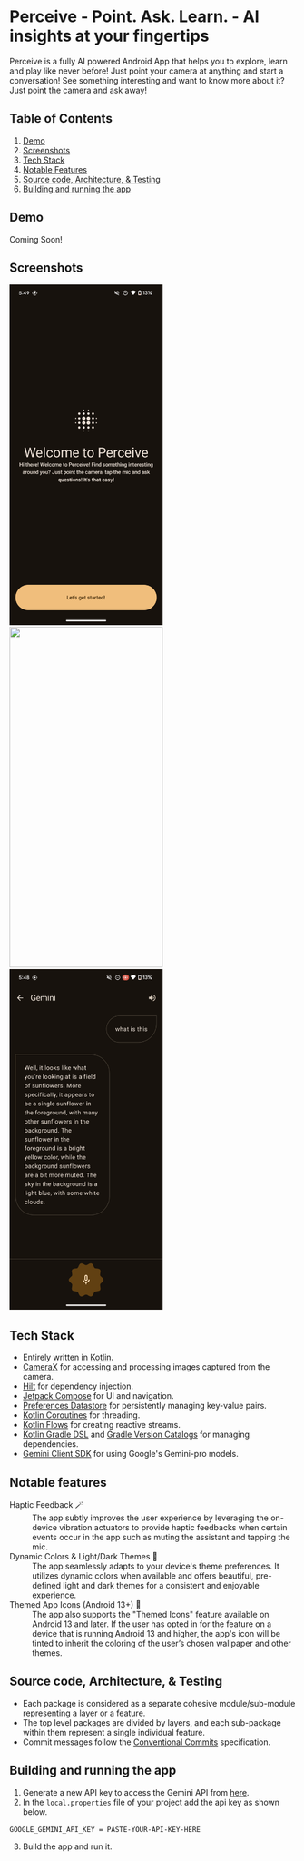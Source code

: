 # Perceive - Point. Ask. Learn. - AI insights at your fingertips

Perceive is a fully AI powered Android App that helps you to explore, learn and play like never before! Just point your camera at anything and start a conversation! See something interesting and
want to know more about it? Just point the camera and ask away!

## Table of Contents
1. [Demo](#demo)
2. [Screenshots](#screenshots)
3. [Tech Stack](#tech-stack)
4. [Notable Features](#notable-features)
5. [Source code, Architecture, & Testing](#source-code-architecture--testing)
6. [Building and running the app](#building-and-running-the-app)

## Demo
Coming Soon!

## Screenshots
<img src = "images/welcome_screen.png" width = "270" height = "600" /> <img src = "images/home_screen.png" width = "270" height = "600" /> <img src = "images/chat_screen.png" width = "270" height = "600" /> 

## Tech Stack
- Entirely written in [Kotlin](https://kotlinlang.org/).
- [CameraX](https://developer.android.com/training/camerax) for accessing and processing images captured from the camera.
- [Hilt](https://www.google.com/url?client=internal-element-cse&cx=000521750095050289010:zpcpi1ea4s8&q=https://developer.android.com/training/dependency-injection/hilt-android&sa=U&ved=2ahUKEwiW5omeu6z4AhWRR2wGHVUsCo0QFnoECAMQAQ&usg=AOvVaw3dCbP79C6od3KVCnJub3v0) for dependency injection.
- [Jetpack Compose](https://developer.android.com/jetpack/compose) for UI and navigation.
- [Preferences Datastore](https://developer.android.com/topic/libraries/architecture/datastore) for persistently managing key-value pairs.
- [Kotlin Coroutines](https://kotlinlang.org/docs/reference/coroutines/coroutines-guide.html) for threading.
- [Kotlin Flows](https://developer.android.com/kotlin/flow) for creating reactive streams.
- [Kotlin Gradle DSL](https://docs.gradle.org/current/userguide/kotlin_dsl.html) and [Gradle Version Catalogs](https://developer.android.com/build/migrate-to-catalogs) for managing dependencies.
- [Gemini Client SDK](https://ai.google.dev/tutorials/android_quickstart) for using Google's Gemini-pro models.

## Notable features
<dl>
  <dt>Haptic Feedback 🪄</dt>
  <dd>The app subtly improves the user experience by leveraging the on-device vibration actuators to provide haptic feedbacks when certain events occur in the app such as muting the assistant and tapping the mic.</dd>

  <dt>Dynamic Colors & Light/Dark Themes 🎨</dt>
  <dd>The app seamlessly adapts to your device's theme preferences. It utilizes dynamic colors when available and offers beautiful, pre-defined light and dark themes for a consistent and enjoyable experience.</dd>

  <dt>Themed App Icons (Android 13+) 🌈</dt>
  <dd>The app also supports the "Themed Icons" feature available on Android 13 and later. If the user has opted in for the feature on a device that is running Android 13 and higher, the app's icon will be tinted to inherit the coloring of the user’s chosen wallpaper and other themes.</dd>
  
</dl>

## Source code, Architecture, & Testing
- Each package is considered as a separate cohesive module/sub-module representing a layer or a feature.
- The top level packages are divided by layers, and each sub-package within them represent a single individual feature.
- Commit messages follow the [Conventional Commits](https://www.conventionalcommits.org/en/v1.0.0/) specification.

## Building and running the app
1. Generate a new API key to access the Gemini API from [here](https://ai.google.dev/?gad_source=1&gclid=Cj0KCQjw5cOwBhCiARIsAJ5njuZkpTkrgh4cn3UJ1X0TwaLYvjFfghZ82wgFWdIJz_7iDi_rqmXpIdoaAgk7EALw_wcB).
2. In the `local.properties` file of your project add the api key as shown below.
```properties
GOOGLE_GEMINI_API_KEY = PASTE-YOUR-API-KEY-HERE
```
3. Build the app and run it.
